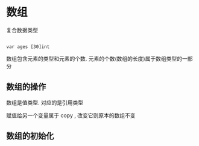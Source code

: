 # 数组

复合数据类型

```golang

var ages [30]int

```

数组包含元素的类型和元素的个数. 元素的个数(数组的长度)属于数组类型的一部分

## 数组的操作

数组是值类型. 对应的是引用类型

赋值给另一个变量属于 copy , 改变它则原本的数组不变

## 数组的初始化
